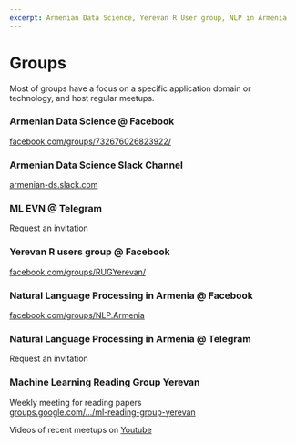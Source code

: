 ```yaml
---
excerpt: Armenian Data Science, Yerevan R User group, NLP in Armenia
---
```


# Groups

Most of groups have a focus on a specific application domain or technology, and host regular meetups.

### Armenian Data Science @ Facebook
[facebook.com/groups/732676026823922/](https://www.facebook.com/groups/732676026823922/)

### Armenian Data Science Slack Channel
[armenian-ds.slack.com](https://armenian-ds.slack.com)

### ML EVN @ Telegram
Request an invitation

### Yerevan R users group @ Facebook
[facebook.com/groups/RUGYerevan/](https://www.facebook.com/groups/RUGYerevan/)

### Natural Language Processing in Armenia @ Facebook
[facebook.com/groups/NLP.Armenia](https://www.facebook.com/groups/NLP.Armenia/)

### Natural Language Processing in Armenia @ Telegram
Request an invitation

### Machine Learning Reading Group Yerevan
Weekly meeting for reading papers  
[groups.google.com/.../ml-reading-group-yerevan](https://groups.google.com/forum/#!forum/ml-reading-group-yerevan)

Videos of recent meetups on [Youtube](https://www.youtube.com/playlist?list=PLaoIml0iWe75I4UwV5LLktk5LM1Avh_xB)
